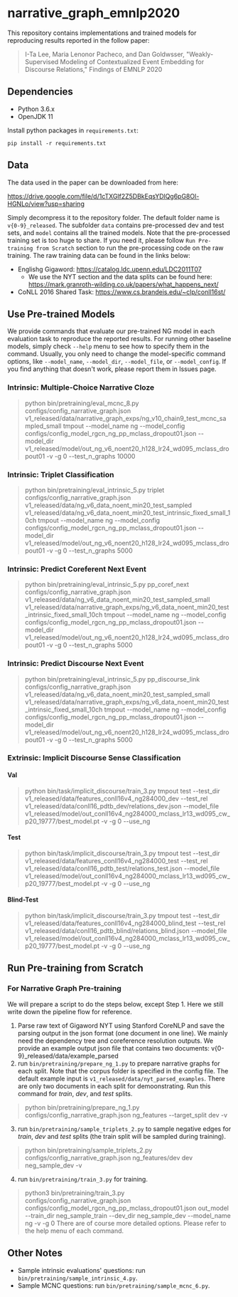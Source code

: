 # narrative_graph_emnlp2020
This repository contains implementations and trained models for reproducing results reported in the follow paper:
> I-Ta Lee, Maria Lenonor Pacheco, and Dan Goldwsser, "Weakly-Supervised Modeling of Contextualized Event Embedding for Discourse Relations," Findings of EMNLP 2020

## Dependencies

- Python 3.6.x
- OpenJDK 11


Install python packages in `requirements.txt`:
```
pip install -r requirements.txt
```

## Data

The data used in the paper can be downloaded from here: 

  https://drive.google.com/file/d/1cTXGlf2Z5DBkEqsYDlQg6pG8Ol-HGNLo/view?usp=sharing

Simply decompress it to the repository folder. The default folder name is `v{0-9}_released`. The subfolder `data` contains pre-processed dev and test sets, and `model` contains all the trained models. Note that the pre-processed training set is too huge to share. If you need it, please follow `Run Pre-training from Scratch` section to run the pre-processing code on the raw training. The raw training data can be found in the links below:
- Englishg Gigaword: https://catalog.ldc.upenn.edu/LDC2011T07
  - We use the NYT section and the data splits can be found here: https://mark.granroth-wilding.co.uk/papers/what_happens_next/
- CoNLL 2016 Shared Task: https://www.cs.brandeis.edu/~clp/conll16st/


## Use Pre-trained Models

We provide commands that evaluate our pre-trained NG model in each evaluation task to reproduce the reported results. For running other baseline models, simply check `--help` menu to see how to specify them in the command. Usually, you only need to change the model-specific command options,  like `--model_name`, `--model_dir`, `--model_file`, or `--model_config`. If you find anything that doesn't work, please report them in Issues page.


### Intrinsic: Multiple-Choice Narrative Cloze

> python bin/pretraining/eval_mcnc_8.py configs/config_narrative_graph.json v1_released/data/narrative_graph_exps/ng_v10_chain9_test_mcnc_sampled_small tmpout --model_name ng --model_config configs/config_model_rgcn_ng_pp_mclass_dropout01.json --model_dir v1_released/model/out_ng_v6_noent20_h128_lr24_wd095_mclass_dropout01 -v -g 0 --test_n_graphs 10000

### Intrinsic: Triplet Classification

> python bin/pretraining/eval_intrinsic_5.py triplet configs/config_narrative_graph.json v1_released/data/ng_v6_data_noent_min20_test_sampled v1_released/data/ng_v6_data_noent_min20_test_intrinsic_fixed_small_10ch tmpout --model_name ng --model_config configs/config_model_rgcn_ng_pp_mclass_dropout01.json --model_dir v1_released/model/out_ng_v6_noent20_h128_lr24_wd095_mclass_dropout01 -v -g 0 --test_n_graphs 5000


### Intrinsic: Predict Coreferent Next Event

> python bin/pretraining/eval_intrinsic_5.py pp_coref_next configs/config_narrative_graph.json v1_released/data/ng_v6_data_noent_min20_test_sampled_small v1_released/data/narrative_graph_exps/ng_v6_data_noent_min20_test_intrinsic_fixed_small_10ch tmpout --model_name ng --model_config configs/config_model_rgcn_ng_pp_mclass_dropout01.json --model_dir v1_released/model/out_ng_v6_noent20_h128_lr24_wd095_mclass_dropout01 -v -g 0 --test_n_graphs 5000

### Intrinsic: Predict Discourse Next Event

> python bin/pretraining/eval_intrinsic_5.py pp_discourse_link configs/config_narrative_graph.json v1_released/data/ng_v6_data_noent_min20_test_sampled_small v1_released/data/narrative_graph_exps/ng_v6_data_noent_min20_test_intrinsic_fixed_small_10ch tmpout --model_name ng --model_config configs/config_model_rgcn_ng_pp_mclass_dropout01.json --model_dir v1_released/model/out_ng_v6_noent20_h128_lr24_wd095_mclass_dropout01 -v -g 0 --test_n_graphs 5000

### Extrinsic: Implicit Discourse Sense Classification

#### Val
> python bin/task/implicit_discourse/train_3.py tmpout test --test_dir v1_released/data/features_conll16v4_ng284000_dev --test_rel v1_released/data/conll16_pdtb_dev/relations_dev.json --model_file v1_released/model/out_conll16v4_ng284000_mclass_lr13_wd095_cw_p20_19777/best_model.pt -v -g 0 --use_ng

#### Test
> python bin/task/implicit_discourse/train_3.py tmpout test --test_dir v1_released/data/features_conll16v4_ng284000_test --test_rel v1_released/data/conll16_pdtb_test/relations_test.json --model_file v1_released/model/out_conll16v4_ng284000_mclass_lr13_wd095_cw_p20_19777/best_model.pt -v -g 0 --use_ng

#### Blind-Test
> python bin/task/implicit_discourse/train_3.py tmpout test --test_dir v1_released/data/features_conll16v4_ng284000_blind_test --test_rel v1_released/data/conll16_pdtb_blind/relations_blind.json --model_file v1_released/model/out_conll16v4_ng284000_mclass_lr13_wd095_cw_p20_19777/best_model.pt -v -g 0 --use_ng


## Run Pre-training from Scratch

### For Narrative Graph Pre-training

We will prepare a script to do the steps below, except Step 1. Here we still write down the pipeline flow for reference.

1. Parse raw text of Gigaword NYT using Stanford CoreNLP and save the parsing output in the json format (one document in one line). We mainly need the dependency tree and coreference resolution outputs. We provide an example output json file that contains two documents: v{0-9}_released/data/example_parsed
2. run `bin/pretraining/prepare_ng_1.py` to prepare narrative graphs for each split. Note that the corpus folder is specified in the config file. The default example input is `v1_released/data/nyt_parsed_examples`. There are only two documents in each split for demoonstrating.  Run this command for *train*, *dev*, and *test* splits.
  > python bin/pretraining/prepare_ng_1.py configs/config_narrative_graph.json ng_features --target_split dev -v
3. run `bin/pretraining/sample_triplets_2.py` to sample negative edges for *train*, *dev* and *test* splits (the train split will be sampled during training).
  > python bin/pretraining/sample_triplets_2.py configs/config_narrative_graph.json ng_features/dev dev neg_sample_dev -v
4. run `bin/pretraining/train_3.py` for training.
  > python3 bin/pretraining/train_3.py configs/config_narrative_graph.json configs/config_model_rgcn_ng_pp_mclass_dropout01.json out_model --train_dir neg_sample_train --dev_dir neg_sample_dev --model_name ng -v -g 0
  There are of course more detailed options. Please refer to the help menu of each command.

## Other Notes
- Sample intrinsic evaluations' questions: run `bin/pretraining/sample_intrinsic_4.py`.
- Sample MCNC questions: run `bin/pretraining/sample_mcnc_6.py`.


